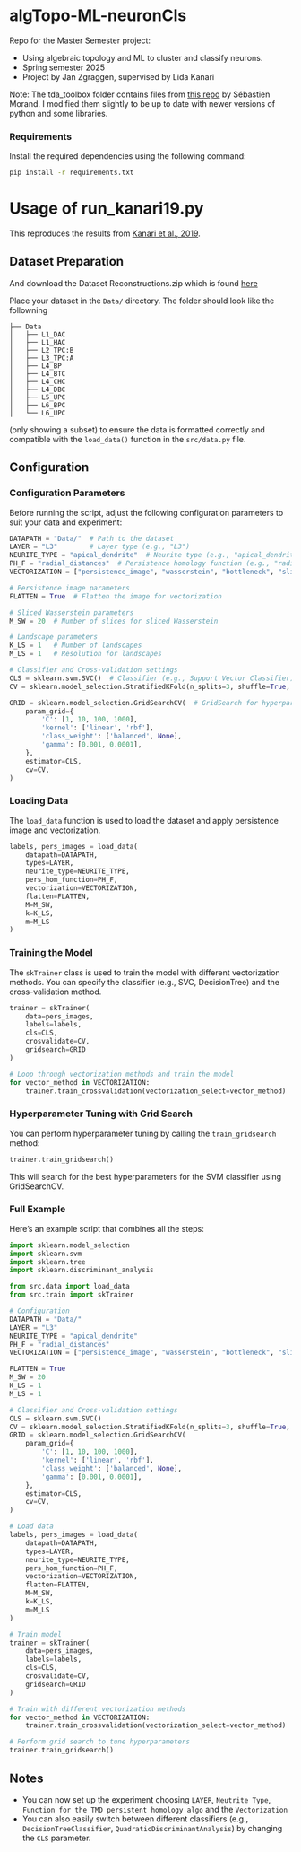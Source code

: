 # algTopo-ML-neuronCls

Repo for the Master Semester project: 
  - Using algebraic topology and ML to cluster and classify neurons. 
  - Spring semester 2025
  - Project by Jan Zgraggen, supervised by Lida Kanari 
  
Note: The tda_toolbox folder contains files from [this repo](https://github.com/Eagleseb/tda_toolbox) by Sébastien Morand. I modified them slightly to be up to date with newer versions of python and some libraries. 

### Requirements

Install the required dependencies using the following command:

```bash
pip install -r requirements.txt
```

# Usage of run_kanari19.py
This reproduces the results from [Kanari et al., 2019](https://academic.oup.com/cercor/article/29/4/1719/5304727).


## Dataset Preparation
And download the Dataset Reconstructions.zip which is found [here](https://zenodo.org/record/5909613#.YygtAmxBw5k)

Place your dataset in the `Data/` directory. The folder should look like the followning
```
├── Data
│   ├── L1_DAC
│   ├── L1_HAC
│   ├── L2_TPC:B
│   ├── L3_TPC:A
│   ├── L4_BP
│   ├── L4_BTC
│   ├── L4_CHC
│   ├── L4_DBC
│   ├── L5_UPC
│   ├── L6_BPC
│   └── L6_UPC
```
(only showing a subset)
to ensure the data is formatted correctly and compatible with the `load_data()` function in the `src/data.py` file.

## Configuration

### Configuration Parameters
Before running the script, adjust the following configuration parameters to suit your data and experiment:

```python
DATAPATH = "Data/"  # Path to the dataset
LAYER = "L3"        # Layer type (e.g., "L3")
NEURITE_TYPE = "apical_dendrite"  # Neurite type (e.g., "apical_dendrite")
PH_F = "radial_distances"  # Persistence homology function (e.g., "radial_distances")
VECTORIZATION = ["persistence_image", "wasserstein", "bottleneck", "sliced_wasserstein", "landscape"]  # List of vectorization methods

# Persistence image parameters
FLATTEN = True  # Flatten the image for vectorization

# Sliced Wasserstein parameters
M_SW = 20  # Number of slices for sliced Wasserstein

# Landscape parameters
K_LS = 1   # Number of landscapes
M_LS = 1   # Resolution for landscapes

# Classifier and Cross-validation settings
CLS = sklearn.svm.SVC()  # Classifier (e.g., Support Vector Classifier)
CV = sklearn.model_selection.StratifiedKFold(n_splits=3, shuffle=True, random_state=42)  # Cross-validation settings

GRID = sklearn.model_selection.GridSearchCV(  # GridSearch for hyperparameter tuning
    param_grid={
        'C': [1, 10, 100, 1000],
        'kernel': ['linear', 'rbf'],
        'class_weight': ['balanced', None],
        'gamma': [0.001, 0.0001],
    },
    estimator=CLS,
    cv=CV,
)
```

### Loading Data

The `load_data` function is used to load the dataset and apply persistence image and vectorization.

```python
labels, pers_images = load_data(
    datapath=DATAPATH,
    types=LAYER,
    neurite_type=NEURITE_TYPE,
    pers_hom_function=PH_F,
    vectorization=VECTORIZATION,
    flatten=FLATTEN,
    M=M_SW,
    k=K_LS,
    m=M_LS
)
```

### Training the Model

The `skTrainer` class is used to train the model with different vectorization methods. You can specify the classifier (e.g., SVC, DecisionTree) and the cross-validation method.

```python
trainer = skTrainer(
    data=pers_images,
    labels=labels,
    cls=CLS,
    crosvalidate=CV,
    gridsearch=GRID
)

# Loop through vectorization methods and train the model
for vector_method in VECTORIZATION:
    trainer.train_crossvalidation(vectorization_select=vector_method)
```

### Hyperparameter Tuning with Grid Search

You can perform hyperparameter tuning by calling the `train_gridsearch` method:

```python
trainer.train_gridsearch()
```

This will search for the best hyperparameters for the SVM classifier using GridSearchCV.

### Full Example

Here’s an example script that combines all the steps:

```python
import sklearn.model_selection
import sklearn.svm
import sklearn.tree
import sklearn.discriminant_analysis

from src.data import load_data
from src.train import skTrainer

# Configuration
DATAPATH = "Data/"
LAYER = "L3"
NEURITE_TYPE = "apical_dendrite"
PH_F = "radial_distances"
VECTORIZATION = ["persistence_image", "wasserstein", "bottleneck", "sliced_wasserstein", "landscape"]

FLATTEN = True
M_SW = 20
K_LS = 1
M_LS = 1

# Classifier and Cross-validation settings
CLS = sklearn.svm.SVC()
CV = sklearn.model_selection.StratifiedKFold(n_splits=3, shuffle=True, random_state=42)
GRID = sklearn.model_selection.GridSearchCV(
    param_grid={
        'C': [1, 10, 100, 1000],
        'kernel': ['linear', 'rbf'],
        'class_weight': ['balanced', None],
        'gamma': [0.001, 0.0001],
    },
    estimator=CLS,
    cv=CV,
)

# Load data
labels, pers_images = load_data(
    datapath=DATAPATH,
    types=LAYER,
    neurite_type=NEURITE_TYPE,
    pers_hom_function=PH_F,
    vectorization=VECTORIZATION,
    flatten=FLATTEN,
    M=M_SW,
    k=K_LS,
    m=M_LS
)

# Train model
trainer = skTrainer(
    data=pers_images,
    labels=labels,
    cls=CLS,
    crosvalidate=CV,
    gridsearch=GRID
)

# Train with different vectorization methods
for vector_method in VECTORIZATION:
    trainer.train_crossvalidation(vectorization_select=vector_method)

# Perform grid search to tune hyperparameters
trainer.train_gridsearch()
```

## Notes

- You can now set up the experiment choosing `LAYER`, `Neutrite Type`, `Function for the TMD persistent homology algo`
and the `Vectorization`
- You can also easily switch between different classifiers (e.g., `DecisionTreeClassifier`, `QuadraticDiscriminantAnalysis`) by changing the `CLS` parameter.
```

